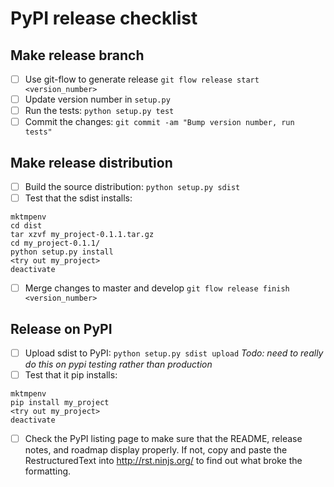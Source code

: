 # PyPI release checklist

## Make release branch

- [ ] Use git-flow to generate release `git flow release start <version_number>`
- [ ] Update version number in `setup.py`
- [ ] Run the tests: `python setup.py test`
- [ ] Commit the changes: `git commit -am "Bump version number, run tests"`

## Make release distribution

- [ ] Build the source distribution: `python setup.py sdist`
- [ ] Test that the sdist installs:
```
mktmpenv
cd dist
tar xzvf my_project-0.1.1.tar.gz
cd my_project-0.1.1/
python setup.py install
<try out my_project>
deactivate
```
- [ ] Merge changes to master and develop `git flow release finish <version_number>`

## Release on PyPI

- [ ] Upload sdist to PyPI: `python setup.py sdist upload` _Todo: need to really do this on pypi testing rather than production_
- [ ] Test that it pip installs:
```
mktmpenv
pip install my_project
<try out my_project>
deactivate
```
- [ ] Check the PyPI listing page to make sure that the README, release notes, and roadmap display properly. If not, copy and paste the RestructuredText into http://rst.ninjs.org/ to find out what broke the formatting.
